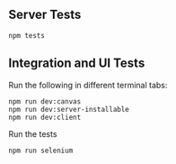 ## Server Tests

```
npm tests
```

## Integration and UI Tests

Run the following in different terminal tabs:

```
npm run dev:canvas
npm run dev:server-installable
npm run dev:client
```

Run the tests

```
npm run selenium
```

